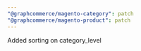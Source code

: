 ```yaml
---
"@graphcommerce/magento-category": patch
"@graphcommerce/magento-product": patch
---
```


Added sorting on category_level
